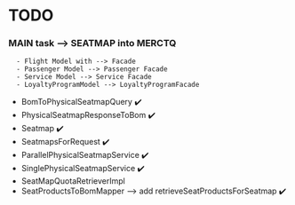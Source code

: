 # TODO 

### MAIN task --> SEATMAP into MERCTQ
      - Flight Model with --> Facade 
      - Passenger Model --> Passenger Facade 
      - Service Model --> Service Facade 
      - LoyaltyProgramModel --> LoyaltyProgramFacade 

  - BomToPhysicalSeatmapQuery :heavy_check_mark:
  - PhysicalSeatmapResponseToBom :heavy_check_mark:
  - Seatmap :heavy_check_mark:
  - SeatmapsForRequest :heavy_check_mark:
  - ParallelPhysicalSeatmapService :heavy_check_mark:
  - SinglePhysicalSeatmapService :heavy_check_mark:
  - SeatMapQuotaRetrieverImpl
  - SeatProductsToBomMapper --> add  retrieveSeatProductsForSeatmap :heavy_check_mark:


